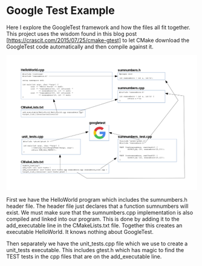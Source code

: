 # Google Test Example

Here I explore the GoogleTest framework and how the files all fit together.
This project uses the wisdom found in this blog post [https://crascit.com/2015/07/25/cmake-gtest]
to let CMake download the GoogleTest code automatically and then compile against it.

![Diagram](Diagram.png)

First we have the HelloWorld program which includes the sumnumbers.h header file.
The header file just declares that a function sumnumbers will exist. We must make
sure that the sumnumbers.cpp implementation is also compiled and linked into
our program. This is done by adding it to the add_executable line in the CMakeLists.txt
file. Together this creates an executable HelloWorld. It knows nothing about GoogleTest.

Then separately we have the unit_tests.cpp file which we use to create a unit_tests
executable. This includes gtest.h which has magic to find the TEST tests in the cpp
files that are on the add_executable line.
